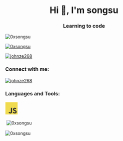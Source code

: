 <h1 align="center">Hi 👋, I'm songsu</h1>
<h3 align="center">Learning to code</h3>

<p align="left"> <img src="https://komarev.com/ghpvc/?username=0xsongsu&label=Profile%20views&color=0e75b6&style=flat" alt="0xsongsu" /> </p>

<p align="left"> <a href="https://github.com/ryo-ma/github-profile-trophy"><img src="https://github-profile-trophy.vercel.app/?username=0xsongsu" alt="0xsongsu" /></a> </p>

<p align="left"> <a href="https://twitter.com/johnze268" target="blank"><img src="https://img.shields.io/twitter/follow/johnze268?logo=twitter&style=for-the-badge" alt="johnze268" /></a> </p>

<h3 align="left">Connect with me:</h3>
<p align="left">
<a href="https://twitter.com/johnze268" target="blank"><img align="center" src="https://raw.githubusercontent.com/rahuldkjain/github-profile-readme-generator/master/src/images/icons/Social/twitter.svg" alt="johnze268" height="30" width="40" /></a>
</p>

<h3 align="left">Languages and Tools:</h3>
<p align="left"> <a href="https://developer.mozilla.org/en-US/docs/Web/JavaScript" target="_blank" rel="noreferrer"> <img src="https://raw.githubusercontent.com/devicons/devicon/master/icons/javascript/javascript-original.svg" alt="javascript" width="40" height="40"/> </a> </p>

<p>&nbsp;<img align="center" src="https://github-readme-stats.vercel.app/api?username=0xsongsu&show_icons=true&locale=en" alt="0xsongsu" /></p>

<p><img align="center" src="https://github-readme-streak-stats.herokuapp.com/?user=0xsongsu&" alt="0xsongsu" /></p>

